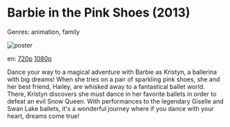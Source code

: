 # Barbie in the Pink Shoes (2013)

Genres: animation, family

![poster](http://image.tmdb.org/t/p/w500/1wBaiset3LLsbAarLlEkwlKyi5t.jpg)

en:
  [720p](magnet:?xt=urn:btih:4D16CE96CFD2AF554E2EC496D75E2B2685750E48&tr=udp://glotorrents.pw:6969/announce&tr=udp://tracker.opentrackr.org:1337/announce&tr=udp://torrent.gresille.org:80/announce&tr=udp://tracker.openbittorrent.com:80&tr=udp://tracker.coppersurfer.tk:6969&tr=udp://tracker.leechers-paradise.org:6969&tr=udp://p4p.arenabg.ch:1337&tr=udp://tracker.internetwarriors.net:1337)
  [1080p](magnet:?xt=urn:btih:C2675CC9C120304C490E62E759C05E2BD5BBEC5E&tr=udp://glotorrents.pw:6969/announce&tr=udp://tracker.opentrackr.org:1337/announce&tr=udp://torrent.gresille.org:80/announce&tr=udp://tracker.openbittorrent.com:80&tr=udp://tracker.coppersurfer.tk:6969&tr=udp://tracker.leechers-paradise.org:6969&tr=udp://p4p.arenabg.ch:1337&tr=udp://tracker.internetwarriors.net:1337)
  


Dance your way to a magical adventure with Barbie as Kristyn, a ballerina with big dreams! When she tries on a pair of sparkling pink shoes, she and her best friend, Hailey, are whisked away to a fantastical ballet world. There, Kristyn discovers she must dance in her favorite ballets in order to defeat an evil Snow Queen. With performances to the legendary Giselle and Swan Lake ballets, it's a wonderful journey where if you dance with your heart, dreams come true!
